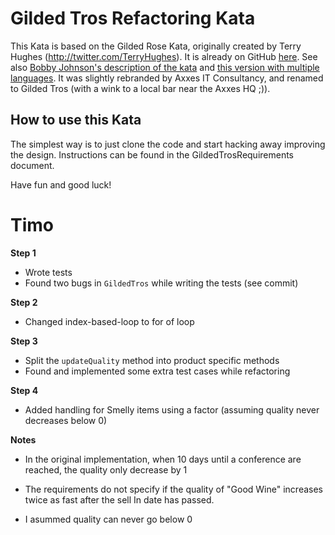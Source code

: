 # Gilded Tros Refactoring Kata

This Kata is based on the Gilded Rose Kata, originally created by Terry Hughes (http://twitter.com/TerryHughes). It is already on GitHub [here](https://github.com/NotMyself/GildedRose). See also [Bobby Johnson's description of the kata](http://iamnotmyself.com/2011/02/13/refactor-this-the-gilded-rose-kata/) and [this version with multiple languages](https://github.com/emilybache/GildedRose-Refactoring-Kata).
It was slightly rebranded by Axxes IT Consultancy, and renamed to Gilded Tros (with a wink to a local bar near the Axxes HQ ;)).

## How to use this Kata

The simplest way is to just clone the code and start hacking away improving the design. 
Instructions can be found in the GildedTrosRequirements document.


Have fun and good luck!

# Timo

**Step 1**
- Wrote tests
- Found two bugs in `GildedTros` while writing the tests (see commit)

**Step 2**
- Changed index-based-loop to for of loop

**Step 3**
- Split the `updateQuality` method into product specific methods
- Found and implemented some extra test cases while refactoring

**Step 4**
- Added handling for Smelly items using a factor (assuming quality never decreases below 0)

**Notes**
- In the original implementation, when 10 days until a conference are reached, the quality only decrease by 1

- The requirements do not specify if the quality of "Good Wine" increases twice as fast after the sell In date has passed.

- I asummed quality can never go below 0